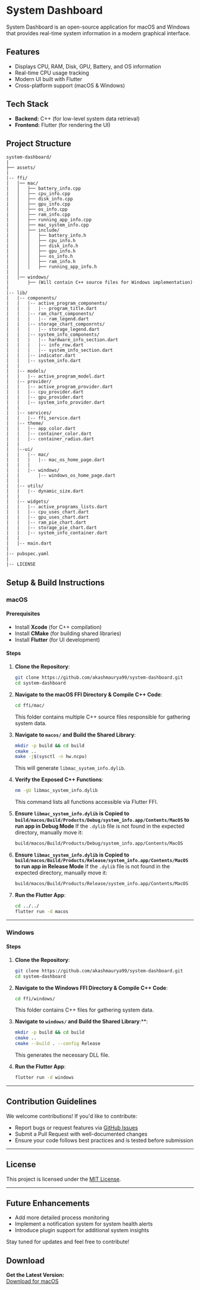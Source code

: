 # System Dashboard

System Dashboard is an open-source application for macOS and Windows that provides real-time system information in a modern graphical interface.

## Features
- Displays CPU, RAM, Disk, GPU, Battery, and OS information
- Real-time CPU usage tracking
- Modern UI built with Flutter
- Cross-platform support (macOS & Windows)

## Tech Stack
- **Backend:** C++ (for low-level system data retrieval)
- **Frontend:** Flutter (for rendering the UI)

## Project Structure
```
system-dashboard/
|
├── assets/
|
|-- ffi/
|   │── mac/
|   │   ├── battery_info.cpp
|   │   ├── cpu_info.cpp
|   │   ├── disk_info.cpp
|   │   ├── gpu_info.cpp
|   │   ├── os_info.cpp
|   │   ├── ram_info.cpp
|   │   ├── running_app_info.cpp
|   │   ├── mac_system_info.cpp
|   │   ├── include/
|   │   │   ├── battery_info.h
|   │   │   ├── cpu_info.h
|   │   │   ├── disk_info.h
|   │   │   ├── gpu_info.h
|   │   │   ├── os_info.h
|   │   │   ├── ram_info.h
|   │   │   ├── running_app_info.h
|   │
|   │── windows/
|       ├── (Will contain C++ source files for Windows implementation)
|   
|-- lib/
|   |-- components/
|   |   |-- active_program_components/
|   |   |   |-- program_title.dart
|   |   |-- ram_chart_components/
|   |   |   |-- ram_legend.dart
|   |   |-- storage_chart_componrnts/
|   |   |   |-- storage_legend.dart
|   |   |-- system_info_components/
|   |   |   |-- hardware_info_section.dart
|   |   |   |-- info_row.dart
|   |   |   |-- system_info_section.dart
|   |   |-- indicator.dart
|   |   |-- system_info.dart
|   |
|   |-- models/
|   |   |-- active_program_model.dart
|   |-- provider/
|   |   |-- active_program_provider.dart
|   |   |-- cpu_provider.dart
|   |   |-- gpu_provider.dart
|   |   |-- system_info_provider.dart
|   |
|   |-- services/
|   |   |-- ffi_service.dart
|   |-- theme/
|   |   |-- app_color.dart
|   |   |-- container_color.dart
|   |   |-- container_radius.dart
|   |
|   |--ui/
|   |   |-- mac/
|   |   |   |-- mac_os_home_page.dart
|   |   |
|   |   |-- windows/
|   |       |-- windows_os_home_page.dart
|   |   
|   |-- utils/
|   |   |-- dynamic_size.dart
|   |
|   |-- widgets/
|   |   |-- active_programs_lists.dart
|   |   |-- cpu_uses_chart.dart
|   |   |-- gpu_uses_chart.dart
|   |   |-- ram_pie_chart.dart
|   |   |-- storage_pie_chart.dart
|   |   |-- system_info_container.dart
|   |
|   |-- main.dart
|
|-- pubspec.yaml
|
|-- LICENSE

```

## Setup & Build Instructions

### macOS
#### Prerequisites
- Install **Xcode** (for C++ compilation)
- Install **CMake** (for building shared libraries)
- Install **Flutter** (for UI development)

#### Steps
1. **Clone the Repository**:
   ```sh
   git clone https://github.com/akashmaurya99/system-dashboard.git
   cd system-dashboard
   ```

2. **Navigate to the macOS FFI Directory & Compile C++ Code**:
   ```sh
   cd ffi/mac/
   ```
   This folder contains multiple C++ source files responsible for gathering system data.

3. **Navigate to `macos/` and Build the Shared Library**:
   ```sh
   mkdir -p build && cd build
   cmake ..
   make -j$(sysctl -n hw.ncpu)
   ```
   This will generate `libmac_system_info.dylib`.

4. **Verify the Exposed C++ Functions**:
   ```sh
   nm -gU libmac_system_info.dylib
   ```
   This command lists all functions accessible via Flutter FFI.

5. **Ensure `libmac_system_info.dylib` is Copied to `build/macos/Build/Products/Debug/system_info.app/Contents/MacOS` to run app in Debug Mode**
   If the `.dylib` file is not found in the expected directory, manually move it:
   ```sh
   build/macos/Build/Products/Debug/system_info.app/Contents/MacOS
   ```
6. **Ensure `libmac_system_info.dylib` is Copied to `build/macos/Build/Products/Release/system_info.app/Contents/MacOS` to run app in Release Mode**
   If the `.dylib` file is not found in the expected directory, manually move it:
   ```sh
   build/macos/Build/Products/Release/system_info.app/Contents/MacOS
   ```
7. **Run the Flutter App**:
   ```sh
   cd ../../
   flutter run -d macos
   ```

---

### Windows

#### Steps
1. **Clone the Repository**:
   ```sh
   git clone https://github.com/akashmaurya99/system-dashboard.git
   cd system-dashboard
   ```

2. **Navigate to the Windows FFI Directory & Compile C++ Code**:
   ```sh
   cd ffi/windows/
   ```
   This folder contains C++ files for gathering system data.

3. **Navigate to `windows/` and Build the Shared Library**:**:
   ```sh
   mkdir -p build && cd build
   cmake ..
   cmake --build . --config Release
   ```
   This generates the necessary DLL file.

4. **Run the Flutter App**:
   ```sh
   flutter run -d windows
   ```

---

## Contribution Guidelines
We welcome contributions! If you'd like to contribute:
- Report bugs or request features via [GitHub Issues](https://github.com/akashmaurya99/system-dashboard/issues)
- Submit a Pull Request with well-documented changes
- Ensure your code follows best practices and is tested before submission

---

## License
This project is licensed under the [MIT License](LICENSE).

---

## Future Enhancements
- Add more detailed process monitoring
- Implement a notification system for system health alerts
- Introduce plugin support for additional system insights

Stay tuned for updates and feel free to contribute!

## Download
**Get the Latest Version:**  
[Download for macOS](https://github.com/akashmaurya99/system-dashboard/releases/latest)